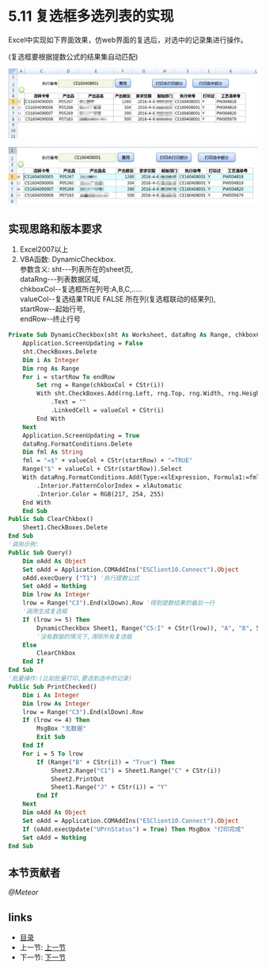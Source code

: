 # 5.11 复选框多选列表的实现
Excel中实现如下界面效果，仿web界面的复选后，对选中的记录集进行操作。

(复选框要根据提数公式的结果集自动匹配)

![](images/5.11.1.png) 
 
![](images/5.11.2.png) 

## 实现思路和版本要求

1. Excel2007以上  
2. VBA函数: DynamicCheckbox.  
参数含义: 
	sht---列表所在的sheet页,  
	dataRng---列表数据区域,  
	chkboxCol--复选框所在列号:A,B,C,…..   
	valueCol--复选结果TRUE FALSE 所在列(复选框联动的结果列),  
	startRow--起始行号,  
	endRow--终止行号  
	
```vb
Private Sub DynamicCheckbox(sht As Worksheet, dataRng As Range, chkboxCol As String, valueCol As String, startRow As Integer,endRow As Integer)
	Application.ScreenUpdating = False
	sht.CheckBoxes.Delete
	Dim i As Integer
	Dim rng As Range
	For i = startRow To endRow
		Set rng = Range(chkboxCol + CStr(i))
		With sht.CheckBoxes.Add(rng.Left, rng.Top, rng.Width, rng.Height)
			.Text = ""
			.LinkedCell = valueCol + CStr(i)
		End With
	Next
	Application.ScreenUpdating = True
	dataRng.FormatConditions.Delete
	Dim fml As String
	fml = "=$" + valueCol + CStr(startRow) + "=TRUE"
	Range("$" + valueCol + CStr(startRow)).Select
	With dataRng.FormatConditions.Add(Type:=xlExpression, Formula1:=fml)
		.Interior.PatternColorIndex = xlAutomatic
		.Interior.Color = RGB(217, 254, 255)
	End With
	End Sub
Public Sub ClearChkbox()
	Sheet1.CheckBoxes.Delete
End Sub
'调用示例:
Public Sub Query()
	Dim oAdd As Object
	Set oAdd = Application.COMAddIns("ESClient10.Connect").Object
	oAdd.execQuery ("T1") '执行提数公式
	Set oAdd = Nothing
	Dim lrow As Integer
	lrow = Range("C3").End(xlDown).Row '得到提数结果的最后一行
	'调用生成复选框
	If (lrow >= 5) Then
		DynamicCheckbox Sheet1, Range("C5:I" + CStr(lrow)), "A", "B", 5, lrow
		'没有数据的情况下,清除所有复选框
	Else
		ClearChkbox
	End If
End Sub
'批量操作:(比如批量打印,要选到选中的记录)
Public Sub PrintChecked()
	Dim i As Integer
	Dim lrow As Integer
	lrow = Range("C3").End(xlDown).Row
	If (lrow <= 4) Then
		MsgBox "无数据"
		Exit Sub
	End If
	For i = 5 To lrow
		If (Range("B" + CStr(i)) = "True") Then
			Sheet2.Range("C1") = Sheet1.Range("C" + CStr(i))
			Sheet2.PrintOut
			Sheet1.Range("J" + CStr(i)) = "Y"
		End If
	Next
	Dim oAdd As Object
	Set oAdd = Application.COMAddIns("ESClient10.Connect").Object
	If (oAdd.execUpdate("UPrnStatus") = True) Then MsgBox "打印完成"
	Set oAdd = Nothing
End Sub
```

## 本节贡献者
*@Meteor*

## links
  * [目录](<preface.md>)
  * 上一节: [上一节](<05.10.md>)
  * 下一节: [下一节](<06.0.md>)

